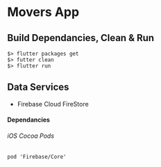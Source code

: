 # Movers App

## Build Dependancies, Clean & Run

```
$> flutter packages get
$> futter clean
$> flutter run
```

## Data Services
- Firebase Cloud FireStore

#### Dependancies
###### iOS Cocoa Pods
```
pod 'Firebase/Core'
```